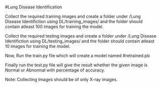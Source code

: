 #Lung Disease Identification

Collect the required training images and create a folder under /Lung Disease Identifiction using DL/training_images/ and the folder should contain atleast 100 images for training the model.

Collect the required testing images and create a folder under /Lung Disease Identifiction using DL/testing_images/ and the folder should contain atleast 10 images for training the model.

Now, Run the train.py file which will create a model named #retrained.pb

Finally run the test.py file will give the result whether the given image is Normal or Abnormal with percentage of accuracy.

Note: Collecting Images should be of only X-ray images.
